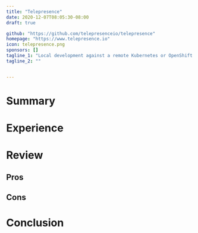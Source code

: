 ```yaml
---
title: "Telepresence"
date: 2020-12-07T08:05:30-08:00
draft: true

github: "https://github.com/telepresenceio/telepresence"
homepage: "https://www.telepresence.io"
icon: telepresence.png
sponsors: []
tagline_1: "Local development against a remote Kubernetes or OpenShift cluster"
tagline_2: ""


---
```


# Summary

# Experience

# Review

## Pros

## Cons

# Conclusion